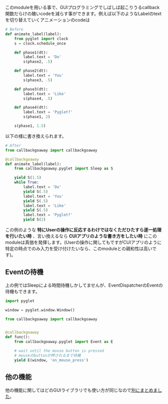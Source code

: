 
このmoduleを用いる事で、GUIプログラミングでしばしば起こりうるcallback関数だらけの醜いcodeを減らす事ができます。例えば以下のようなLabelのtextを切り替えていくアニメーションのcodeは

```python
# Before
def animate_label(label):
    from pyglet import clock
    s = clock.schedule_once

    def phase1(dt):
        label.text = 'Do'
        s(phase2, .5)

    def phase2(dt):
        label.text = 'You'
        s(phase3, .5)

    def phase3(dt):
        label.text = 'Like'
        s(phase4, .5)

    def phase4(dt):
        label.text = 'Pyglet?'
        s(phase1, 2)

    s(phase1, 1.5)
```

以下の様に書き換えられます。

```python
# After
from callbackgoaway import callbackgoaway

@callbackgoaway
def animate_label(label):
    from callbackgoaway.pyglet import Sleep as S

    yield S(1.5)
    while True:
        label.text = 'Do'
        yield S(.5)
        label.text = 'You'
        yield S(.5)
        label.text = 'Like'
        yield S(.5)
        label.text = 'Pyglet?'
        yield S(2)
```

この例のような **特にUserの操作に反応するわけではなくただひたすら逐一処理を行いたい時** 、言い換えるなら **CUIアプリのような書き方をしたい時** にこのmoduleは真価を発揮します。(Userの操作に関してもですがCUIアプリのように特定の時点でのみ入力を受け付けたいなら、このmoduleとの親和性は高いです)。

## Eventの待機

上の例ではSleepによる時間待機しかしてませんが、EventDispatcherのEventの待機もできます。

```python
import pyglet

window = pyglet.window.Window()

from callbackgoaway import callbackgoaway


@callbackgoaway
def func():
    from callbackgoaway.pyglet import Event as E

    # wait until the mouse button is pressed
    # mouseのbuttonが押されるまで待機
    yield E(window, 'on_mouse_press')
```

## 他の機能

他の機能に関してはどのGUIライブラリでも使い方が同じなので[別にまとめました](common.md)。
